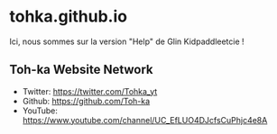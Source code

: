 # tohka.github.io
Ici, nous sommes sur la version "Help" de Glin Kidpaddleetcie !

## Toh-ka Website Network

* Twitter: https://twitter.com/Tohka_yt
* Github: https://github.com/Toh-ka
* YouTube: https://www.youtube.com/channel/UC_EfLUO4DJcfsCuPhjc4e8A

